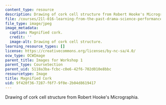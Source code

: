 ```yaml
---
content_type: resource
description: Drawing of cork cell structure from Robert Hooke's Micrographia.
file: /courses/21l-016-learning-from-the-past-drama-science-performance-spring-2009/9f420f367287f6f79f0e2b04d8619417_03.jpg
file_type: image/jpeg
image_metadata:
  caption: Magnified cork.
  credit: ''
  image-alt: Drawing of cork cell structure.
learning_resource_types: []
license: https://creativecommons.org/licenses/by-nc-sa/4.0/
ocw_type: OCWImage
parent_title: Images for Workshop 1
parent_type: CourseSection
parent_uid: 5118a3ba-fcbc-c0e6-42f6-702d010e8bbc
resourcetype: Image
title: Magnified Cork
uid: 9f420f36-7287-f6f7-9f0e-2b04d8619417
---
```

Drawing of cork cell structure from Robert Hooke's Micrographia.